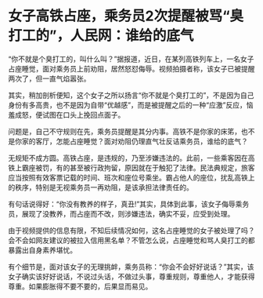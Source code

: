 # 女子高铁占座，乘务员2次提醒被骂“臭打工的”，人民网：谁给的底气

“你不就是个臭打工的，叫什么叫？”据报道，近日，在某列高铁列车上，一名女子占座睡觉，面对乘务员上前劝阻，居然怒怼侮辱。视频拍摄者称，该女子已被提醒两次了，但一直气焰嚣张。

其实，稍加剖析便知，这个女子之所以扬言“你不就是个臭打工的”，不是因为自己身份有多高贵，也不是因为自带“优越感”，而是被提醒之后的一种“应激”反应，恼羞成怒，便试图在口头上挽回点面子。

问题是，自己不守规则在先，乘务员提醒是其分内事。高铁不是你家的床笫，也不是你家的客厅，怎能占座睡觉？面对劝阻仍理直气壮反诘乘务员，谁给的底气？

无规矩不成方圆。高铁占座，是违规的，乃至涉嫌违法的。此前，一些乘客因在高铁上霸座被罚，有的甚至被行政拘留，原因就在于触犯了法律。民法典规定，旅客应当按照有效客票记载的时间、班次和座位号乘坐。霸占他人的座位，扰乱高铁上的秩序，特别是无视乘务员一再劝阻，是该承担法律责任的。

有句话说得好：“你没有教养的样子，真丑!”其实，具体到此事，该女子侮辱乘务员，展现了没教养，而占座而不改，则涉嫌违法，确实不妥，应受到处理。

由于视频提供的信息有限，不知后续情况如何，这名占座睡觉的女子被处理了吗？会不会如网友建议的被拉入信用黑名单？不管怎么说，占座睡觉和骂人臭打工的都暴露出自身素养堪忧。

有个细节是，面对该女子的无理挑衅，乘务员称：“你会不会好好说话？”其实，该女子确实该好好说话，不说过头话，不做过头事，尊重规则，尊重他人，才能获得尊重。如果膨胀得不要不要的，后果显而易见。

